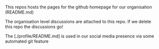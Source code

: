This repos hosts the pages for the github homepage for our organisation (README.md)

The organisation level discussions are attached to this repo. If we delete this repo the discussions go!

The [./profile/README.md] is used in our social media presence via some automated git feature

